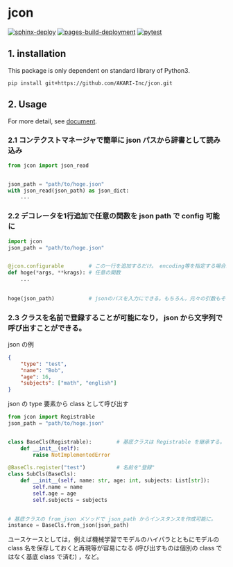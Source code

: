 # jcon
[![sphinx-deploy](https://github.com/AKARI-Inc/jcon/actions/workflows/default.yml/badge.svg)](https://github.com/AKARI-Inc/jcon/actions/workflows/default.yml)
[![pages-build-deployment](https://github.com/AKARI-Inc/jcon/actions/workflows/pages/pages-build-deployment/badge.svg)](https://github.com/AKARI-Inc/jcon/actions/workflows/pages/pages-build-deployment)
[![pytest](https://github.com/AKARI-Inc/jcon/actions/workflows/pytest.yml/badge.svg)](https://github.com/AKARI-Inc/jcon/actions/workflows/pytest.yml)
## 1. installation
This package is only dependent on standard library of Python3.

`pip install git+https://github.com/AKARI-Inc/jcon.git`

## 2. Usage
For more detail, see [document](https://akari-inc.github.io/jcon/).
### 2.1 コンテクストマネージャで簡単に json パスから辞書として読み込み
```Python
from jcon import json_read


json_path = "path/to/hoge.json"
with json_read(json_path) as json_dict:
    ...
```

### 2.2 デコレータを1行追加で任意の関数を json path で config 可能に
```Python
import jcon
json_path = "path/to/hoge.json"


@jcon.configurable        # この一行を追加するだけ。 encoding等を指定する場合は `@jcon.configurable(encoding=hoge)` とする(document参照)。
def hoge(*args, **krags): # 任意の関数
    ...
    
    
hoge(json_path)           # jsonのパスを入力にできる。もちろん，元々の引数もその後に入力できる。
```

### 2.3 クラスを名前で登録することが可能になり， json から文字列で呼び出すことができる。
json の例
```Json
{
    "type": "test",
    "name": "Bob",
    "age": 16,
    "subjects": ["math", "english"]
}
```
json の type 要素から class として呼び出す
```Python
from jcon import Registrable 
json_path = "path/to/hoge.json"


class BaseCls(Registrable):        # 基底クラスは Registrable を継承する。
    def __init__(self):
        raise NotImplementedError
        
@BaseCls.register("test")          # 名前を"登録"
class SubCls(BaseCls):
    def __init__(self, name: str, age: int, subjects: List[str]):
        self.name = name
        self.age = age
        self.subjects = subjects
        

# 基底クラスの from_json メソッドで json_path からインスタンスを作成可能に。
instance = BaseCls.from_json(json_path)
```

ユースケースとしては，例えば機械学習でモデルのハイパラとともにモデルの class 名を保存しておくと再現等が容易になる (呼び出すものは個別の class ではなく基底 class で済む) ，など。
